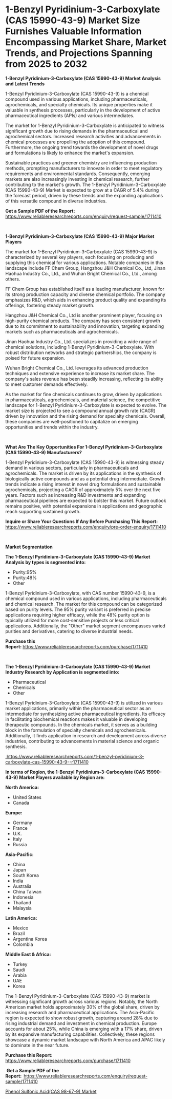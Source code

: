 <p><h1>1-Benzyl Pyridinium-3-Carboxylate (CAS 15990-43-9) Market Size Furnishes Valuable Information Encompassing Market Share, Market Trends, and Projections Spanning from 2025 to 2032</h1></p><p><strong>1-Benzyl Pyridinium-3-Carboxylate (CAS 15990-43-9) Market Analysis and Latest Trends</strong></p>
<p><p>1-Benzyl Pyridinium-3-Carboxylate (CAS 15990-43-9) is a chemical compound used in various applications, including pharmaceuticals, agrochemicals, and specialty chemicals. Its unique properties make it valuable in synthesis processes, particularly in the development of active pharmaceutical ingredients (APIs) and various intermediates.</p><p>The market for 1-Benzyl Pyridinium-3-Carboxylate is anticipated to witness significant growth due to rising demands in the pharmaceutical and agrochemical sectors. Increased research activities and advancements in chemical processes are propelling the adoption of this compound. Furthermore, the ongoing trend towards the development of novel drugs and formulations is likely to enhance the market's expansion.</p><p>Sustainable practices and greener chemistry are influencing production methods, prompting manufacturers to innovate in order to meet regulatory requirements and environmental standards. Consequently, emerging markets are also increasingly investing in chemical research, further contributing to the market's growth. The 1-Benzyl Pyridinium-3-Carboxylate (CAS 15990-43-9) Market is expected to grow at a CAGR of 5.4% during the forecast period, driven by these trends and the expanding applications of this versatile compound in diverse industries.</p></p>
<p><strong>Get a Sample PDF of the Report:&nbsp;</strong> <a href="https://www.reliableresearchreports.com/enquiry/request-sample/1711410?utm_campaign=3557&utm_medium=2&utm_source=Github&utm_content=ia&utm_term=27032025&utm_id=1-benzyl-pyridinium-3-carboxylate-cas-15990-43-9">https://www.reliableresearchreports.com/enquiry/request-sample/1711410</a></p>
<p>&nbsp;</p>
<p><strong>1-Benzyl Pyridinium-3-Carboxylate (CAS 15990-43-9) Major Market Players</strong></p>
<p><p>The market for 1-Benzyl Pyridinium-3-Carboxylate (CAS 15990-43-9) is characterized by several key players, each focusing on producing and supplying this chemical for various applications. Notable companies in this landscape include FF Chem Group, Hangzhou J&H Chemical Co., Ltd, Jinan Haohua Industry Co., Ltd., and Wuhan Bright Chemical Co., Ltd., among others.</p><p>FF Chem Group has established itself as a leading manufacturer, known for its strong production capacity and diverse chemical portfolio. The company emphasizes R&D, which aids in enhancing product quality and expanding its offerings, fostering steady market growth.</p><p>Hangzhou J&H Chemical Co., Ltd is another prominent player, focusing on high-purity chemical products. The company has seen consistent growth due to its commitment to sustainability and innovation, targeting expanding markets such as pharmaceuticals and agrochemicals.</p><p>Jinan Haohua Industry Co., Ltd. specializes in providing a wide range of chemical solutions, including 1-Benzyl Pyridinium-3-Carboxylate. With robust distribution networks and strategic partnerships, the company is poised for future expansion.</p><p>Wuhan Bright Chemical Co., Ltd. leverages its advanced production techniques and extensive experience to increase its market share. The company's sales revenue has been steadily increasing, reflecting its ability to meet customer demands effectively.</p><p>As the market for fine chemicals continues to grow, driven by applications in pharmaceuticals, agrochemicals, and material science, the competitive landscape for 1-Benzyl Pyridinium-3-Carboxylate is expected to evolve. The market size is projected to see a compound annual growth rate (CAGR) driven by innovation and the rising demand for specialty chemicals. Overall, these companies are well-positioned to capitalize on emerging opportunities and trends within the industry.</p></p>
<p>&nbsp;</p>
<p><strong>What Are The Key Opportunities For 1-Benzyl Pyridinium-3-Carboxylate (CAS 15990-43-9) Manufacturers?</strong></p>
<p><p>1-Benzyl Pyridinium-3-Carboxylate (CAS 15990-43-9) is witnessing steady demand in various sectors, particularly in pharmaceuticals and agrochemicals. The market is driven by its applications in the synthesis of biologically active compounds and as a potential drug intermediate. Growth trends indicate a rising interest in novel drug formulations and sustainable agrochemicals, projecting a CAGR of approximately 5% over the next five years. Factors such as increasing R&D investments and expanding pharmaceutical pipelines are expected to bolster this market. Future outlook remains positive, with potential expansions in applications and geographic reach supporting sustained growth.</p></p>
<p><strong>Inquire or Share Your Questions If Any Before Purchasing This Report:</strong> <a href="https://www.reliableresearchreports.com/enquiry/pre-order-enquiry/1711410?utm_campaign=3557&utm_medium=2&utm_source=Github&utm_content=ia&utm_term=27032025&utm_id=1-benzyl-pyridinium-3-carboxylate-cas-15990-43-9">https://www.reliableresearchreports.com/enquiry/pre-order-enquiry/1711410</a></p>
<p>&nbsp;</p>
<p><strong>Market Segmentation</strong></p>
<p><strong>The 1-Benzyl Pyridinium-3-Carboxylate (CAS 15990-43-9) Market Analysis by types is segmented into:</strong></p>
<p><ul><li>Purity:95%</li><li>Purity:48%</li><li>Other</li></ul></p>
<p><p>1-Benzyl Pyridinium-3-Carboxylate, with CAS number 15990-43-9, is a chemical compound used in various applications, including pharmaceuticals and chemical research. The market for this compound can be categorized based on purity levels. The 95% purity variant is preferred in precise applications requiring higher efficacy, while the 48% purity option is typically utilized for more cost-sensitive projects or less critical applications. Additionally, the "Other" market segment encompasses varied purities and derivatives, catering to diverse industrial needs.</p></p>
<p><strong>Purchase this Report:&nbsp;</strong><a href="https://www.reliableresearchreports.com/purchase/1711410?utm_campaign=3557&utm_medium=2&utm_source=Github&utm_content=ia&utm_term=27032025&utm_id=1-benzyl-pyridinium-3-carboxylate-cas-15990-43-9">https://www.reliableresearchreports.com/purchase/1711410</a></p>
<p>&nbsp;</p>
<p><strong>The 1-Benzyl Pyridinium-3-Carboxylate (CAS 15990-43-9) Market Industry Research by Application is segmented into:</strong></p>
<p><ul><li>Pharmaceutical</li><li>Chemicals</li><li>Other</li></ul></p>
<p><p>1-Benzyl Pyridinium-3-Carboxylate (CAS 15990-43-9) is utilized in various market applications, primarily within the pharmaceutical sector as an intermediate for synthesizing active pharmaceutical ingredients. Its efficacy in facilitating biochemical reactions makes it valuable in developing therapeutic compounds. In the chemicals market, it serves as a building block in the formulation of specialty chemicals and agrochemicals. Additionally, it finds application in research and development across diverse industries, contributing to advancements in material science and organic synthesis.</p></p>
<p><a href="https://www.reliableresearchreports.com/1-benzyl-pyridinium-3-carboxylate-cas-15990-43-9--r1711410?utm_campaign=3557&utm_medium=2&utm_source=Github&utm_content=ia&utm_term=27032025&utm_id=1-benzyl-pyridinium-3-carboxylate-cas-15990-43-9">&nbsp;https://www.reliableresearchreports.com/1-benzyl-pyridinium-3-carboxylate-cas-15990-43-9--r1711410</a></p>
<p><strong>In terms of Region, the 1-Benzyl Pyridinium-3-Carboxylate (CAS 15990-43-9) Market Players available by Region are:</strong></p>
<p>
    <p> <strong> North America: </strong>
        <ul>
            <li>United States</li>
            <li>Canada</li>
        </ul>
        </p> 
    <p> <strong> Europe: </strong>
        <ul>
            <li>Germany</li>
            <li>France</li>
            <li>U.K.</li>
            <li>Italy</li>
            <li>Russia</li>
        </ul>
        </p> 
    <p> <strong> Asia-Pacific: </strong>
        <ul>
            <li>China</li>
            <li>Japan</li>
            <li>South Korea</li>
            <li>India</li>
            <li>Australia</li>
            <li>China Taiwan</li>
            <li>Indonesia</li>
            <li>Thailand</li>
            <li>Malaysia</li>
        </ul>
        </p> 
    <p> <strong> Latin America: </strong>
        <ul>
            <li>Mexico</li>
            <li>Brazil</li>
            <li>Argentina Korea</li>
            <li>Colombia</li>
        </ul>
        </p> 
    <p> <strong> Middle East & Africa: </strong>
        <ul>
            <li>Turkey</li>
            <li>Saudi</li>
            <li>Arabia</li>
            <li>UAE</li>
            <li>Korea</li>
        </ul>
    </p>
    </p>
<p><p>The 1-Benzyl Pyridinium-3-Carboxylate (CAS 15990-43-9) market is witnessing significant growth across various regions. Notably, the North American market holds approximately 30% of the global share, driven by increasing research and pharmaceutical applications. The Asia-Pacific region is expected to show robust growth, capturing around 28% due to rising industrial demand and investment in chemical production. Europe accounts for about 25%, while China is emerging with a 17% share, driven by its expansive manufacturing capabilities. Collectively, these regions showcase a dynamic market landscape with North America and APAC likely to dominate in the near future.</p></p>
<p><strong>Purchase this Report: </strong><a href="https://www.reliableresearchreports.com/purchase/1711410?utm_campaign=3557&utm_medium=2&utm_source=Github&utm_content=ia&utm_term=27032025&utm_id=1-benzyl-pyridinium-3-carboxylate-cas-15990-43-9">https://www.reliableresearchreports.com/purchase/1711410</a></p>
<p>&nbsp;<strong>Get a Sample PDF of the Report:&nbsp;&nbsp;</strong><a href="https://www.reliableresearchreports.com/enquiry/request-sample/1711410?utm_campaign=3557&utm_medium=2&utm_source=Github&utm_content=ia&utm_term=27032025&utm_id=1-benzyl-pyridinium-3-carboxylate-cas-15990-43-9">https://www.reliableresearchreports.com/enquiry/request-sample/1711410</a></p>
<p><strong></strong></p>
<p><p><a href="https://github.com/raeezkenedz/Market-Research-Report-List-1/blob/main/phenol-sulfonic-acidcas-98-67-9-market.md?utm_campaign=3557&utm_medium=2&utm_source=Github&utm_content=ia&utm_term=27032025&utm_id=1-benzyl-pyridinium-3-carboxylate-cas-15990-43-9">Phenol Sulfonic Acid(CAS 98-67-9) Market</a></p></p>